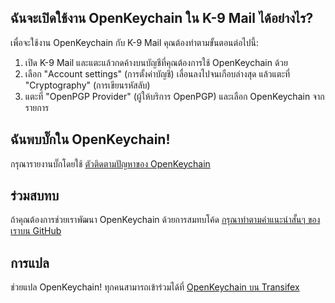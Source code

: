 [//]: # (หมายเหตุ: กรุณาใส่ทุกประโยคลงในบรรทัดของตัวเอง Transifex จะใส่ทุกบรรทัดลงในช่องสำหรับแปลของมันเอง!)

## ฉันจะเปิดใช้งาน OpenKeychain ใน K-9 Mail ได้อย่างไร?
เพื่อจะใช้งาน OpenKeychain กับ K-9 Mail คุณต้องทำตามขั้นตอนต่อไปนี้:
  1. เปิด K-9 Mail และแตะแล้วกดค้างบนบัญชีที่คุณต้องการใช้ OpenKeychain ด้วย
  2. เลือก "Account settings" (การตั้งค่าบัญชี) เลื่อนลงไปจนเกือบล่างสุด แล้วแตะที่ "Cryptography" (การเขียนรหัสลับ)
  3. แตะที่ "OpenPGP Provider" (ผู้ให้บริการ OpenPGP) และเลือก OpenKeychain จากรายการ

## ฉันพบบั๊กใน OpenKeychain!
กรุณารายงานบั๊กโดยใช้ [ตัวติดตามปัญหาของ OpenKeychain](https://github.com/openpgp-keychain/openpgp-keychain/issues)

## ร่วมสบทบ
ถ้าคุณต้องการช่วยเราพัฒนา OpenKeychain ด้วยการสมทบโค้ด [กรุณาทำตามคำแนะนำสั้นๆ ของเราบน GitHub](https://github.com/openpgp-keychain/openpgp-keychain#contribute-code)

## การแปล
ช่วยแปล OpenKeychain! ทุกคนสามารถเข้าร่วมได้ที่ [OpenKeychain บน Transifex](https://www.transifex.com/projects/p/open-keychain/)